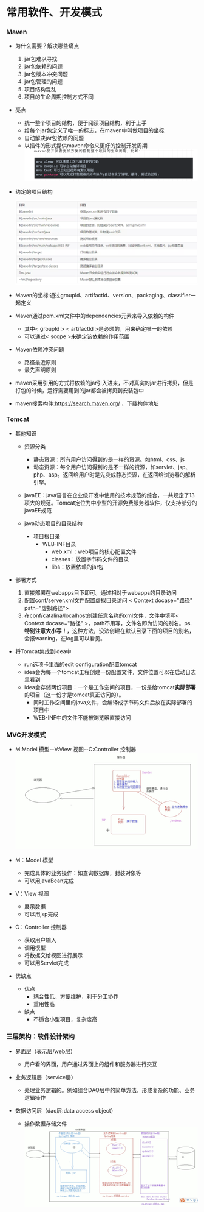 # 常用软件、开发模式

### Maven

- 为什么需要？解决哪些痛点

    1. jar包难以寻找
    2. jar包依赖的问题
    3. jar包版本冲突问题
    4. jar包管理的问题
    5. 项目结构混乱
    6. 项目的生命周期控制方式不同

- 亮点

    - 统一整个项目的结构，便于阅读项目结构，利于上手
    - 给每个jar包定义了唯一的标志，在maven中叫做项目的坐标
    - 自动解决jar包依赖的问题
    - 以插件的形式提供maven命令来更好的控制开发周期
    ![](https://raw.githubusercontent.com/hattori7243/img/master/20210304203929.png)

- 约定的项目结构

    ![](https://raw.githubusercontent.com/hattori7243/img/master/20210304205629.png)

- Maven的坐标:通过groupId、artifactId、version、packaging、classifier一起定义

- Maven通过pom.xml文件中的dependencies元素来导入依赖的构件
    - 其中< groupId > < artifactId >是必须的，用来确定唯一的依赖
    - 可以通过< scope >来确定该依赖的作用范围

- Maven依赖冲突问题
    - 路径最近原则
    - 最先声明原则

- maven采用引用的方式将依赖的jar引入进来，不对真实的jar进行拷贝，但是打包的时候，运行需要用到的jar都会被拷贝到安装包中

- maven搜索构件:https://search.maven.org/ ，下载构件地址

### Tomcat

- 其他知识
    - 资源分类
        - 静态资源：所有用户访问得到的是一样的资源。如html、css、js
        - 动态资源：每个用户访问得到的是不一样的资源，如servlet、jsp、php、asp。返回给用户时是先变成静态资源，在返回给浏览器的解析引擎。

    - javaEE：java语言在企业级开发中使用的技术规范的综合，一共规定了13项大的规范。Tomcat定位为中小型的开源免费服务器软件，仅支持部分的javaEE规范
    - java动态项目的目录结构
        - 项目根目录
            - WEB-INF目录
                - web.xml：web项目的核心配置文件
                - classes：放置字节码文件的目录
                - libs：放置依赖的jar包

- 部署方式

    1. 直接部署在webapps目下即可。通过相对于webapps的目录访问
    2. 配置conf/server.xml文件配置虚拟目录访问 < Context docase="路径" path="虚拟路径">
    3. 在conf/catalina/localhost创建任意名称的xml文件，文件中填写< Context docase="路径" >，path不用写，文件名即为访问的别名。ps. **特别注意大小写！**，这种方法，没法创建在默认目录下面的项目的别名，会报warning，在log里可以看见。

- 将Tomcat集成到idea中

    - run选项卡里面的edit configuration配置tomcat
    - idea会为每一个tomcat工程创建一份配置文件，文件位置可以在启动日志里看到
    - idea会存储两份项目：一个是工作空间的项目，一份是给tomcat**实际部署**的项目（这一份才是tomcat真正访问的）。
        - 同时工作空间里的java文件，会编译成字节码文件后放在实际部署的项目中
        - WEB-INF中的文件不能被浏览器直接访问
        
### MVC开发模式

- M:Model 模型--V:View 视图--C:Controller 控制器
![](https://raw.githubusercontent.com/hattori7243/img/master/20210304153540.png)

- M：Model 模型

    - 完成具体的业务操作：如查询数据库，封装对象等
    - 可以用javaBean完成

- V：View 视图

    - 展示数据
    - 可以用jsp完成

- C：Controller 控制器

    - 获取用户输入
    - 调用模型
    - 将数据交给视图进行展示
    - 可以用Servlet完成

- 优缺点

    - 优点
        - 耦合性低，方便维护，利于分工协作
        - 重用性高
    - 缺点
        - 不适合小型项目，复杂度高


### 三层架构：软件设计架构

- 界面层（表示层/web层）
    - 用户看的界面，用户通过界面上的组件和服务器进行交互

- 业务逻辑层（service层）
    - 处理业务逻辑的。例如组合DAO层中的简单方法，形成复杂的功能、业务逻辑操作

- 数据访问层（dao层:data access object）
    - 操作数据存储文件
![](https://raw.githubusercontent.com/hattori7243/img/master/20210304164832.png)